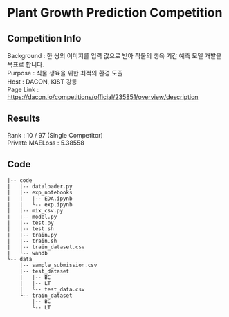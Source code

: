 # Plant Growth Prediction Competition


  
## Competition Info
Background : 한 쌍의 이미지를 입력 값으로 받아 작물의 생육 기간 예측 모델 개발을 목표로 합니다.  
Purpose : 식물 생육을 위한 최적의 환경 도출  
Host : DACON, KIST 강릉  
Page Link : https://dacon.io/competitions/official/235851/overview/description  




## Results
Rank : 10 / 97 (Single Competitor)  
Private MAELoss : 5.38558  



## Code
```
|-- code
|   |-- dataloader.py
|   |-- exp_notebooks
|   |   |-- EDA.ipynb
|   |   └-- exp.ipynb
|   |-- mix_csv.py
|   |-- model.py
|   |-- test.py
|   |-- test.sh
|   |-- train.py
|   |-- train.sh
|   |-- train_dataset.csv
|   └-- wandb
└-- data
    |-- sample_submission.csv
    |-- test_dataset
    |   |-- BC
    |   |-- LT
    |   └-- test_data.csv
    └-- train_dataset
        |-- BC
        └-- LT
```


